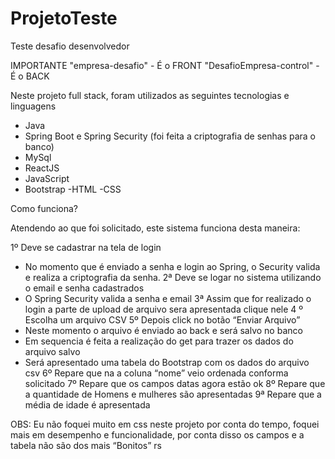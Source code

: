 ﻿# ProjetoTeste

Teste desafio desenvolvedor

IMPORTANTE
"empresa-desafio" - É o FRONT
"DesafioEmpresa-control" - É o BACK

Neste projeto full stack, foram utilizados as seguintes tecnologias e linguagens
- Java
- Spring Boot e Spring Security (foi feita a criptografia de senhas para o banco)
- MySql
- ReactJS
- JavaScript
- Bootstrap
-HTML
-CSS

Como funciona?

Atendendo ao que foi solicitado, este sistema funciona desta maneira:

1º Deve se cadastrar na tela de login
- No momento que é enviado a senha e login ao Spring, o Security valida e realiza a criptografia da senha.
2ª Deve se logar no sistema utilizando o email e senha cadastrados
- O Spring Security valida a senha e email
3ª Assim que for realizado o login a parte de upload de arquivo sera apresentada clique nele
4 º Escolha um arquivo CSV
5º Depois click no botão “Enviar Arquivo”
- Neste momento o arquivo é enviado ao back e será salvo no banco
- Em sequencia é feita a realização do get para trazer os dados do arquivo salvo
- Será apresentado uma tabela do Bootstrap com os dados do arquivo csv
6º Repare que na a coluna “nome” veio ordenada conforma solicitado
7º Repare que os campos datas agora estão ok
8º Repare que a quantidade de Homens e mulheres são apresentadas
9ª  Repare que a média de idade é apresentada



OBS: Eu não foquei muito em css neste projeto por conta do tempo, foquei mais em desempenho e funcionalidade, por conta disso os campos e a tabela não são dos mais “Bonitos” rs
